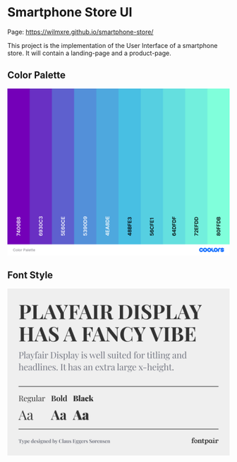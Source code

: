 # Smartphone Store UI
Page: https://wilmxre.github.io/smartphone-store/

This project is the implementation of the User Interface of a smartphone store. It will contain a landing-page and a product-page.

## Color Palette
![Color Palette](./color-palette.png)

## Font Style
![Font Style](./font.png)
